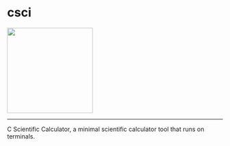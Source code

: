 # csci
<img src="https://github.com/user-attachments/assets/f7193a62-0fe0-46a6-8ea9-10a7ea8f163f" height="200">
<hr>
C Scientific Calculator, a minimal scientific calculator tool that runs on terminals.
